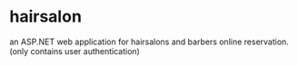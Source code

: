 # hairsalon
an ASP.NET web application for hairsalons and barbers online reservation. 
(only contains user authentication)
